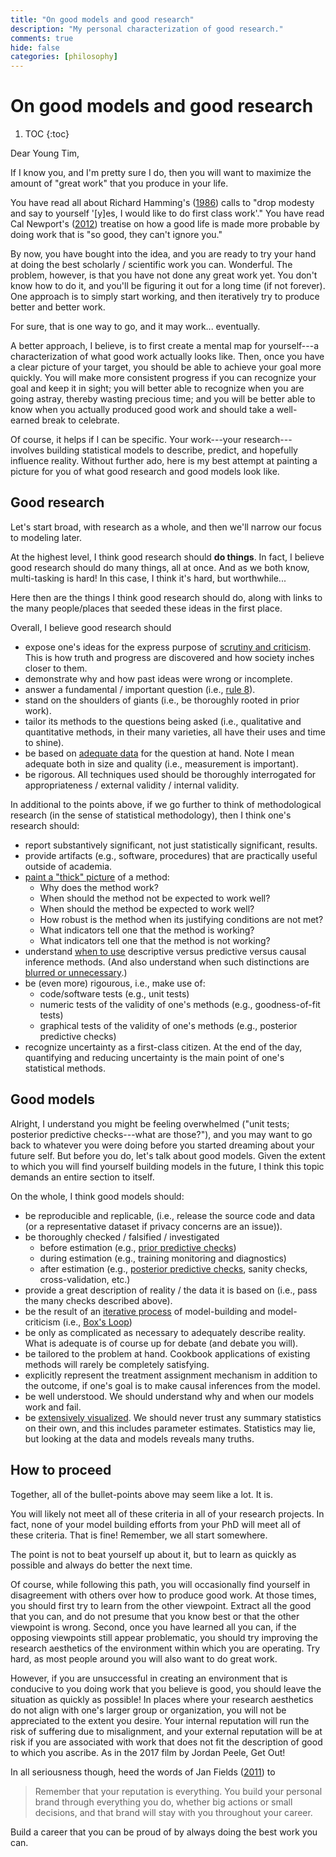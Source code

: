 ```yaml
---
title: "On good models and good research"
description: "My personal characterization of good research."
comments: true
hide: false
categories: [philosophy]
---
```

# On good models and good research
1. TOC
{:toc}

Dear Young Tim,

If I know you, and I'm pretty sure I do, then you will want to maximize the amount of "great work" that you produce in your life.

You have read all about Richard Hamming's ([1986]((https://www.cs.virginia.edu/~robins/YouAndYourResearch.html))) calls to "drop modesty and say to yourself '[y]es, I would like to do first class work'."
You have read Cal Newport's ([2012](https://www.calnewport.com/books/so-good/)) treatise on how a good life is made more probable by doing work that is "so good, they can't ignore you."

By now, you have bought into the idea, and you are ready to try your hand at doing the best scholarly / scientific work you can.
Wonderful.
The problem, however, is that you have not done any great work yet.
You don't know how to do it, and you'll be figuring it out for a long time (if not forever).
One approach is to simply start working, and then iteratively try to produce better and better work.

For sure, that is one way to go, and it may work... eventually.

A better approach, I believe, is to first create a mental map for yourself---a characterization of what good work actually looks like.
Then, once you have a clear picture of your target, you should be able to achieve your goal more quickly.
You will make more consistent progress if you can recognize your goal and keep it in sight; you will better able to recognize when you are going astray, thereby wasting precious time; and you will be better able to know when you actually produced good work and should take a well-earned break to celebrate.

Of course, it helps if I can be specific.
Your work---your research---involves building statistical models to describe, predict, and hopefully influence reality.
Without further ado, here is my best attempt at painting a picture for you of what good research and good models look like.

## Good research
Let's start broad, with research as a whole, and then we'll narrow our focus to modeling later.

At the highest level, I think good research should **do things**.
In fact, I believe good research should do many things, all at once.
And as we both know, multi-tasking is hard!
In this case, I think it's hard, but worthwhile...

Here then are the things I think good research should do, along with links to the many people/places that seeded these ideas in the first place.

Overall, I believe good research should
- expose one's ideas for the express purpose of [scrutiny and criticism](https://blog.cbs.dk/inframethodology/?p=2315).
This is how truth and progress are discovered and how society inches closer to them.
- demonstrate why and how past ideas were wrong or incomplete.
- answer a fundamental / important question (i.e., [rule 8](https://doi.org/10.1371/journal.pcbi.0030213)).
- stand on the shoulders of giants (i.e., be thoroughly rooted in prior work).
- tailor its methods to the questions being asked (i.e., qualitative and quantitative methods, in their many varieties, all have their uses and time to shine).
- be based on [adequate data](http://psychology.okstate.edu/faculty/jgrice/psyc5314/Freedman_1991A.pdf) for the question at hand.
Note I mean adequate both in size and quality (i.e., measurement is important).
- be rigorous.
All techniques used should be thoroughly interrogated for appropriateness / external validity / internal validity.

In additional to the points above, if we go further to think of methodological research (in the sense of statistical methodology), then I think one's research should:
- report substantively significant, not just statistically significant, results.
- provide artifacts (e.g., software, procedures) that are practically useful outside of academia.
- [paint a "thick" picture](https://arxiv.org/pdf/1905.08381.pdf) of a method:
   - Why does the method work?
   - When should the method not be expected to work well?
   - When should the method be expected to work well?
   - How robust is the method when its justifying conditions are not met?
   - What indicators tell one that the method is working?
   - What indicators tell one that the method is not working?
- understand [when to use](https://gking.harvard.edu/files/gking/files/truth.pdf) descriptive versus predictive versus causal inference methods.
(And also understand when such distinctions are [blurred or unnecessary](https://github.com/timothyb0912/ci_for_prediction/blob/master/article/modeling_unmeasured_confounding.pdf).)
- be (even more) rigourous, i.e., make use of:
   - code/software tests (e.g., unit tests)
   - numeric tests of the validity of one's methods (e.g., goodness-of-fit tests)
   - graphical tests of the validity of one's methods (e.g., posterior predictive checks)
- recognize uncertainty as a first-class citizen.
 At the end of the day, quantifying and reducing uncertainty is the main point of one's statistical methods.

## Good models
Alright, I understand you might be feeling overwhelmed ("unit tests; posterior predictive checks---what are those?"), and you may want to go back to whatever you were doing before you started dreaming about your future self.
But before you do, let's talk about good models.
Given the extent to which you will find yourself building models in the future, I think this topic demands an entire section to itself.

On the whole, I think good models should:
- be reproducible and replicable, (i.e., release the source code and data (or a representative dataset if privacy concerns are an issue)).
- be thoroughly checked / falsified / investigated
   - before estimation (e.g., [prior predictive checks](http://www.stat.columbia.edu/~gelman/research/published/entropy-19-00555-v2.pdf))
   - during estimation (e.g., training monitoring and diagnostics)
   - after estimation (e.g., [posterior predictive checks](https://projecteuclid.org/download/pdf_1/euclid.aos/1176325622), sanity checks, cross-validation, etc.)
- provide a great description of reality / the data it is based on (i.e., pass the many checks described above).
- be the result of an [iterative process](http://mkweb.bcgsc.ca/pointsofsignificance/img/Boxonmaths.pdf) of model-building and model-criticism (i.e., [Box's Loop](http://www.cs.columbia.edu/~blei/papers/Blei2014b.pdf))
- be only as complicated as necessary to adequately describe reality.
What is adequate is of course up for debate (and debate you will).
- be tailored to the problem at hand.
Cookbook applications of existing methods will rarely be completely satisfying.
- explicitly represent the treatment assignment mechanism in addition to the outcome, if one's goal is to make causal inferences from the model.
- be well understood.
We should understand why and when our models work and fail.
- be [extensively visualized](https://arxiv.org/pdf/1709.01449.pdf).
We should never trust any summary statistics on their own, and this includes parameter estimates.
Statistics may lie, but looking at the data and models reveals many truths.

## How to proceed
Together, all of the bullet-points above may seem like a lot.
It is.

You will likely not meet all of these criteria in all of your research projects.
In fact, none of your model building efforts from your PhD will meet all of these criteria.
That is fine!
Remember, we all start somewhere.

The point is not to beat yourself up about it, but to learn as quickly as possible and always do better the next time.

Of course, while following this path, you will occasionally find yourself in disagreement with others over how to produce good work.
At those times, you should first try to learn from the other viewpoint.
Extract all the good that you can, and do not presume that you know best or that the other viewpoint is wrong.
Second, once you have learned all you can, if the opposing viewpoints still appear problematic, you should try improving the research aesthetics of the environment within which you are operating.
Try hard, as most people around you will also want to do great work.

However, if you are unsuccessful in creating an environment that is conducive to you doing work that you believe is good, you should leave the situation as quickly as possible!
In places where your research aesthetics do not align with one's larger group or organization, you will not be appreciated to the extent you desire.
Your internal reputation will run the risk of suffering due to misalignment, and your external reputation will be at risk if you are associated with work that does not fit the description of good to which you ascribe.
As in the 2017 film by Jordan Peele, Get Out!

In all seriousness though, heed the words of Jan Fields ([2011](https://www.forbes.com/sites/85broads/2011/06/10/lovin-it-with-mcdonalds-president-jan-fields/)) to
> Remember that your reputation is everything.
You build your personal brand through everything you do, whether big actions or small decisions, and that brand will stay with you throughout your career.

Build a career that you can be proud of by always doing the best work you can.
